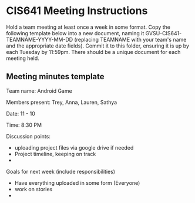 # CIS641 Meeting Instructions

Hold a team meeting at least once a week in some format.  Copy the following template below into a new document, naming it GVSU-CIS641-TEAMNAME-YYYY-MM-DD (replacing TEAMNAME with your team's name and the appropriate date fields).  Commit it to this folder, ensuring it is up by each Tuesday by 11:59pm.  There should be a unique document for each meeting held.

## Meeting minutes template

Team name: Android Game

Members present: Trey, Anna, Lauren, Sathya

Date: 11 - 10

Time: 8:30 PM

Discussion points: 

* uploading project files via google drive if needed
* Project timeline, keeping on track
*

Goals for next week (include responsibilities)

* Have everything uploaded in some form (Everyone)
* work on stories
*

